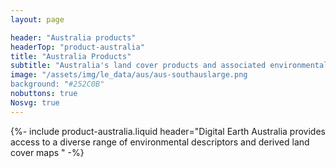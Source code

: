 ```yaml
---
layout: page

header: "Australia products"
headerTop: "product-australia"
title: "Australia Products"
subtitle: "Australia's land cover products and associated environmental descriptors are generated primarily from time-series of Landsat sensor data held within Digital Earth Australia"
image: "/assets/img/le_data/aus/aus-southauslarge.png
background: "#252C0B"
nobuttons: true
Nosvg: true
---
```


{%-
include product-australia.liquid
header="Digital Earth Australia provides access to a diverse range of environmental descriptors and derived land cover maps "
-%}
